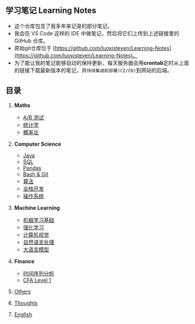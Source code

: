 ## 学习笔记 Learning Notes
- 这个仓库包含了我多年来记录的部分笔记。
- 我会在 VS Code 这样的 IDE 中做笔记，然后将它们上传到上述链接里的 GitHub 仓库。
- 原始git仓库位于 [https://github.com/luoxisteven/Learning-Notes](https://github.com/luoxisteven/Learning-Notes)。
- 为了能让我的笔记能够自动的保持更新，每天服务器会用**crontab**定时从上面的链接下载最新版本的笔记，并`持续集成和部署(CI/CD)`到网站的后端。

## 目录
1) **Maths**
    - [A/B 测试](notes-cn/AB%20Test.md)
    - [统计学](notes-cn/Statistics.md)
    - [概率论](notes-cn/Probability.md)

2) **Computer Science**
    - [Java](notes-cn/Java.md)
    - [SQL](notes-cn/SQL.md)
    - [Pandas](notes-cn/Pandas.md)
    - [Bash & Git](notes-cn/bash-git.md)
    - [算法](notes-cn/Algorithms.md)
    - [全栈开发](notes-cn/Full-stack.md)
    - [操作系统](http://staff.ustc.edu.cn/~ykli/os2024/index.html)

3) **Machine Learning**
    - [机器学习基础](notes-cn/Machine%20Learning.md)
    - [强化学习](notes-cn/Reinforcement%20Learning.md)
    - [计算机视觉](notes-cn/CV.md)
    - [自然语言处理](notes-cn/NLP.md)
    - [大语言模型](notes-cn/LLM.md)

4) **Finance**
    - [时间序列分析](notes-cn/Time%20Series%20Analysis.md)
    - [CFA Level 1](https://github.com/luoxisteven/Learning-Notes/tree/main/CFA%20Level%201)

5) [Others](notes-en/Others.md)
6) [Thoughts](notes-en/Thoughts.md)
7) [English](notes-cn/English.md)